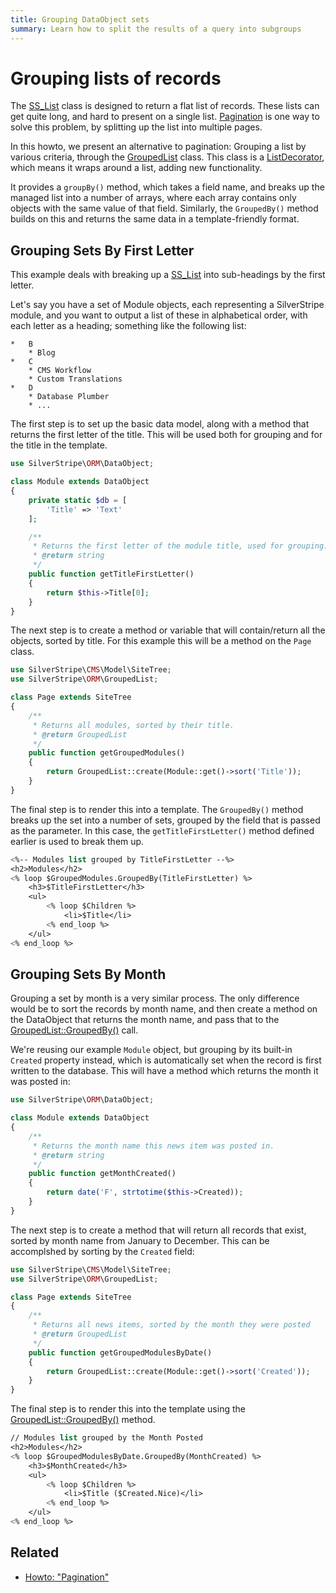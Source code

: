 ```yaml
---
title: Grouping DataObject sets
summary: Learn how to split the results of a query into subgroups
---
```


# Grouping lists of records

The [SS_List](api:SilverStripe\ORM\SS_List) class is designed to return a flat list of records.
These lists can get quite long, and hard to present on a single list.
[Pagination](/developer_guides/templates/how_tos/pagination) is one way to solve this problem,
by splitting up the list into multiple pages.

In this howto, we present an alternative to pagination: 
Grouping a list by various criteria, through the [GroupedList](api:SilverStripe\ORM\GroupedList) class.
This class is a [ListDecorator](api:SilverStripe\ORM\ListDecorator), which means it wraps around a list,
adding new functionality. 

It provides a `groupBy()` method, which takes a field name, and breaks up the managed list 
into a number of arrays, where each array contains only objects with the same value of that field. 
Similarly, the `GroupedBy()` method builds on this and returns the same data in a template-friendly format.

## Grouping Sets By First Letter

This example deals with breaking up a [SS_List](api:SilverStripe\ORM\SS_List) into sub-headings by the first letter.

Let's say you have a set of Module objects, each representing a SilverStripe module, and you want to output a list of
these in alphabetical order, with each letter as a heading; something like the following list:

	*	B
		* Blog
	*	C
		* CMS Workflow
		* Custom Translations
	*	D
		* Database Plumber
		* ...

The first step is to set up the basic data model, 
along with a method that returns the first letter of the title. This
will be used both for grouping and for the title in the template.

```php
use SilverStripe\ORM\DataObject;

class Module extends DataObject 
{
    private static $db = [
        'Title' => 'Text'
    ];

    /**
     * Returns the first letter of the module title, used for grouping.
     * @return string
     */
    public function getTitleFirstLetter() 
    {
        return $this->Title[0];
    }
}
```

The next step is to create a method or variable that will contain/return all the objects, 
sorted by title. For this example this will be a method on the `Page` class.

```php
use SilverStripe\CMS\Model\SiteTree;
use SilverStripe\ORM\GroupedList;

class Page extends SiteTree 
{
    /**
     * Returns all modules, sorted by their title.
     * @return GroupedList
     */
    public function getGroupedModules() 
    {
        return GroupedList::create(Module::get()->sort('Title'));
    }
}
```

The final step is to render this into a template. The `GroupedBy()` method breaks up the set into
a number of sets, grouped by the field that is passed as the parameter. 
In this case, the `getTitleFirstLetter()` method defined earlier is used to break them up.

```ss
<%-- Modules list grouped by TitleFirstLetter --%>
<h2>Modules</h2>
<% loop $GroupedModules.GroupedBy(TitleFirstLetter) %>
    <h3>$TitleFirstLetter</h3>
    <ul>
        <% loop $Children %>
            <li>$Title</li>
        <% end_loop %>
    </ul>
<% end_loop %>
```

## Grouping Sets By Month

Grouping a set by month is a very similar process. 
The only difference would be to sort the records by month name, and
then create a method on the DataObject that returns the month name, 
and pass that to the [GroupedList::GroupedBy()](api:SilverStripe\ORM\GroupedList::GroupedBy()) call.

We're reusing our example `Module` object,
but grouping by its built-in `Created` property instead,
which is automatically set when the record is first written to the database.
This will have a method which returns the month it was posted in:

```php
use SilverStripe\ORM\DataObject;

class Module extends DataObject 
{
    /**
     * Returns the month name this news item was posted in.
     * @return string
     */
    public function getMonthCreated() 
    {
        return date('F', strtotime($this->Created));
    }
}
```

The next step is to create a method that will return all records that exist, 
sorted by month name from January to December. This can be accomplshed by sorting by the `Created` field:

```php
use SilverStripe\CMS\Model\SiteTree;
use SilverStripe\ORM\GroupedList;

class Page extends SiteTree 
{
    /**
     * Returns all news items, sorted by the month they were posted
     * @return GroupedList
     */
    public function getGroupedModulesByDate() 
    {
        return GroupedList::create(Module::get()->sort('Created'));
    }
}
```
The final step is to render this into the template using the [GroupedList::GroupedBy()](api:SilverStripe\ORM\GroupedList::GroupedBy()) method.

```ss
// Modules list grouped by the Month Posted
<h2>Modules</h2>
<% loop $GroupedModulesByDate.GroupedBy(MonthCreated) %>
    <h3>$MonthCreated</h3>
    <ul>
        <% loop $Children %>
            <li>$Title ($Created.Nice)</li>
        <% end_loop %>
    </ul>
<% end_loop %>
```

## Related

 * [Howto: "Pagination"](/developer_guides/templates/how_tos/pagination)
